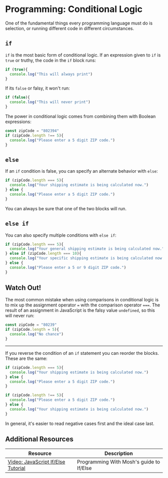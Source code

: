 # Programming: Conditional Logic

One of the fundamental things every programming language must do is selection, or running different code in different circumstances.

## `if`

`if` is the most basic form of conditional logic. If an expression given to `if` is `true` or truthy, the code in the `if` block runs:

```js
if (true){
  console.log("This will always print")
}
```

If its `false` or falsy, it won't run:

```js
if (false){
  console.log("This will never print")
}
```

The power in conditional logic comes from combining them with Boolean expressions:

```js
const zipCode = "802394"
if (zipCode.length !== 5){
  console.log("Please enter a 5 digit ZIP code.")
}
```

## `else`

If an `if` condition is false, you can specify an alternate behavior with `else`:

```js
if (zipCode.length === 5){
  console.log("Your shipping estimate is being calculated now.")
} else {
  console.log("Please enter a 5 digit ZIP code.")
}
```

You can always be sure that one of the two blocks will run.

## `else if`

You can also specify multiple conditions with `else if`:

```js
if (zipCode.length === 5){
  console.log("Your general shipping estimate is being calculated now.")
} else if (zipCode.length === 10){
  console.log("Your specific shipping estimate is being calculated now.")
} else {
  console.log("Please enter a 5 or 9 digit ZIP code.")
}
```

## Watch Out!

The most common mistake when using comparisons in conditional logic is to mix up the assignment operator `=` with the comparison operator `===`. The result of an assignment in JavaScript is the falsy value `undefined`, so this will never run:

```js
const zipCode = "80239"
if (zipCode.length = 5){
  console.log("No chance")
}
```

---

If you reverse the condition of an `if` statement you can reorder the blocks. These are the same:

```js
if (zipCode.length === 5){
  console.log("Your shipping estimate is being calculated now.")
} else {
  console.log("Please enter a 5 digit ZIP code.")
}

if (zipCode.length !== 5){
  console.log("Please enter a 5 digit ZIP code.")
} else {
  console.log("Your shipping estimate is being calculated now.")
}
```

In general, it's easier to read negative cases first and the ideal case last.

## Additional Resources

| Resource | Description |
| --- | --- |
| [Video: JavaScript If/Else Tutorial](https://www.youtube.com/watch?v=IsG4Xd6LlsM) | Programming With Mosh's guide to If/Else |
